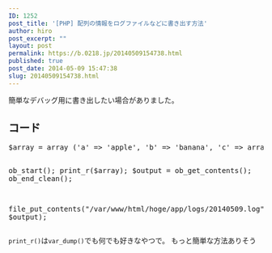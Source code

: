 ```yaml
---
ID: 1252
post_title: '[PHP] 配列の情報をログファイルなどに書き出す方法'
author: hiro
post_excerpt: ""
layout: post
permalink: https://b.0218.jp/20140509154738.html
published: true
post_date: 2014-05-09 15:47:38
slug: 20140509154738.html
---
```

簡単なデバッグ用に書き出したい場合がありました。
<!--more-->
<h2>コード</h2>
<pre class="prettyprint linenums lang-php">$array = array ('a' => 'apple', 'b' => 'banana', 'c' => array ('x', 'y', 'z'));

ob_start();
print_r($array);
$output = ob_get_contents();
ob_end_clean();
 
file_put_contents("/var/www/html/hoge/app/logs/20140509.log", $output); </pre>

<code>print_r()</code>は<code>var_dump()</code>でも何でも好きなやつで。
<span class="text-muted">もっと簡単な方法ありそう</span>